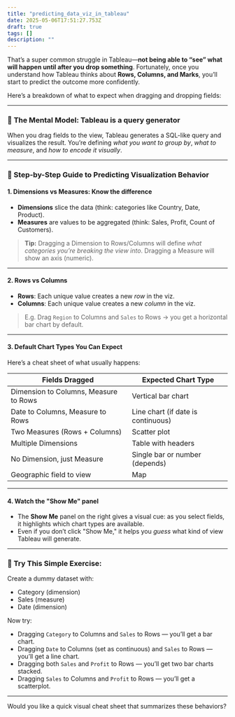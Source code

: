 ```yaml
---
title: "predicting_data_viz_in_tableau"
date: 2025-05-06T17:51:27.753Z
draft: true
tags: []
description: ""
---
```


That’s a super common struggle in Tableau—**not being able to “see” what will happen until after you drop something**. Fortunately, once you understand how Tableau thinks about **Rows, Columns, and Marks**, you’ll start to predict the outcome more confidently.

Here’s a breakdown of what to expect when dragging and dropping fields:

---

### 🧠 **The Mental Model: Tableau is a query generator**

When you drag fields to the view, Tableau generates a SQL-like query and visualizes the result. You’re defining *what you want to group by*, *what to measure*, and *how to encode it visually*.

---

### 🎯 Step-by-Step Guide to Predicting Visualization Behavior

#### 1. **Dimensions vs Measures: Know the difference**

* **Dimensions** slice the data (think: categories like Country, Date, Product).
* **Measures** are values to be aggregated (think: Sales, Profit, Count of Customers).

> **Tip:** Dragging a Dimension to Rows/Columns will define *what categories you’re breaking the view into*. Dragging a Measure will show an axis (numeric).

---

#### 2. **Rows vs Columns**

* **Rows**: Each unique value creates a new *row* in the viz.
* **Columns**: Each unique value creates a new *column* in the viz.

> E.g. Drag `Region` to Columns and `Sales` to Rows → you get a horizontal bar chart by default.

---

#### 3. **Default Chart Types You Can Expect**

Here’s a cheat sheet of what usually happens:

| Fields Dragged                        | Expected Chart Type                |
| ------------------------------------- | ---------------------------------- |
| Dimension to Columns, Measure to Rows | Vertical bar chart                 |
| Date to Columns, Measure to Rows      | Line chart (if date is continuous) |
| Two Measures (Rows + Columns)         | Scatter plot                       |
| Multiple Dimensions                   | Table with headers                 |
| No Dimension, just Measure            | Single bar or number (depends)     |
| Geographic field to view              | Map                                |

---

#### 4. **Watch the "Show Me" panel**

* The **Show Me** panel on the right gives a visual cue: as you select fields, it highlights which chart types are available.
* Even if you don’t click "Show Me," it helps you *guess* what kind of view Tableau will generate.

---

### 🧪 Try This Simple Exercise:

Create a dummy dataset with:

* Category (dimension)
* Sales (measure)
* Date (dimension)

Now try:

* Dragging `Category` to Columns and `Sales` to Rows — you’ll get a bar chart.
* Dragging `Date` to Columns (set as continuous) and `Sales` to Rows — you’ll get a line chart.
* Dragging both `Sales` and `Profit` to Rows — you’ll get two bar charts stacked.
* Dragging `Sales` to Columns and `Profit` to Rows — you’ll get a scatterplot.

---

Would you like a quick visual cheat sheet that summarizes these behaviors?
